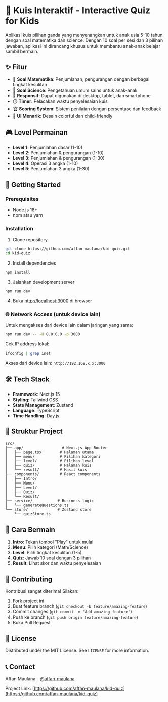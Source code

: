 # 🎯 Kuis Interaktif - Interactive Quiz for Kids

Aplikasi kuis pilihan ganda yang menyenangkan untuk anak usia 5-10 tahun dengan soal matematika dan science. Dengan 10 soal per sesi dan 3 pilihan jawaban, aplikasi ini dirancang khusus untuk membantu anak-anak belajar sambil bermain.

## ✨ Fitur

- 🧮 **Soal Matematika**: Penjumlahan, pengurangan dengan berbagai tingkat kesulitan
- 🔬 **Soal Science**: Pengetahuan umum sains untuk anak-anak
- 📱 **Responsif**: Dapat digunakan di desktop, tablet, dan smartphone
- ⏱️ **Timer**: Pelacakan waktu penyelesaian kuis
- 🏆 **Scoring System**: Sistem penilaian dengan persentase dan feedback
- 🎨 **UI Menarik**: Desain colorful dan child-friendly

## 🎮 Level Permainan

- **Level 1**: Penjumlahan dasar (1-10)
- **Level 2**: Penjumlahan & pengurangan (1-10) 
- **Level 3**: Penjumlahan & pengurangan (1-30)
- **Level 4**: Operasi 3 angka (1-10)
- **Level 5**: Penjumlahan 3 angka (1-30)

## 🚀 Getting Started

### Prerequisites
- Node.js 18+ 
- npm atau yarn

### Installation

1. Clone repository
```bash
git clone https://github.com/affan-maulana/kid-quiz.git
cd kid-quiz
```

2. Install dependencies
```bash
npm install
```

3. Jalankan development server
```bash
npm run dev
```

4. Buka [http://localhost:3000](http://localhost:3000) di browser

### 🌐 Network Access (untuk device lain)

Untuk mengakses dari device lain dalam jaringan yang sama:

```bash
npm run dev -- -H 0.0.0.0 -p 3000
```

Cek IP address lokal:
```bash
ifconfig | grep inet
```

Akses dari device lain: `http://192.168.x.x:3000`

## 🛠️ Tech Stack

- **Framework**: Next.js 15
- **Styling**: Tailwind CSS
- **State Management**: Zustand
- **Language**: TypeScript
- **Time Handling**: Day.js

## 📁 Struktur Project

```
src/
├── app/                 # Next.js App Router
│   ├── page.tsx        # Halaman utama
│   ├── menu/           # Pilihan kategori
│   ├── level/          # Pilihan level
│   ├── quiz/           # Halaman kuis
│   └── result/         # Hasil kuis
├── components/         # React components
│   ├── Intro/         
│   ├── Menu/          
│   ├── Level/         
│   ├── Quiz/          
│   └── Result/        
├── service/           # Business logic
│   └── generateQuestions.ts
└── store/             # Zustand store
    └── quizStore.ts
```

## 🎯 Cara Bermain

1. **Intro**: Tekan tombol "Play" untuk mulai
2. **Menu**: Pilih kategori (Math/Science) 
3. **Level**: Pilih tingkat kesulitan (1-5)
4. **Quiz**: Jawab 10 soal dengan 3 pilihan
5. **Result**: Lihat skor dan waktu penyelesaian

## 🤝 Contributing

Kontribusi sangat diterima! Silakan:

1. Fork project ini
2. Buat feature branch (`git checkout -b feature/amazing-feature`)
3. Commit changes (`git commit -m 'Add amazing feature'`)
4. Push ke branch (`git push origin feature/amazing-feature`)
5. Buka Pull Request

## 📝 License

Distributed under the MIT License. See `LICENSE` for more information.

## 📞 Contact

Affan Maulana - [@affan-maulana](https://github.com/affan-maulana)

Project Link: [https://github.com/affan-maulana/kid-quiz](https://github.com/affan-maulana/kid-quiz)
